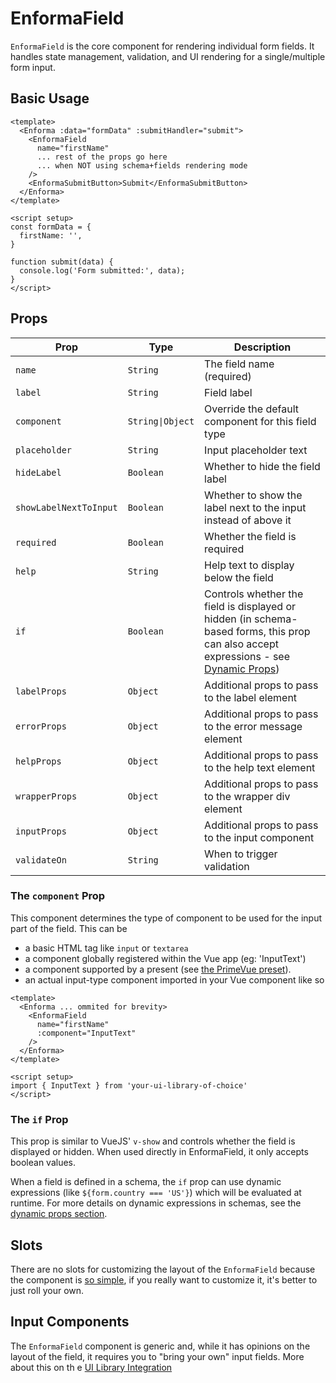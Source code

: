 # EnformaField

`EnformaField` is the core component for rendering individual form fields. It handles state management, validation, and UI rendering for a single/multiple form input.

## Basic Usage

```vue
<template>
  <Enforma :data="formData" :submitHandler="submit">
    <EnformaField 
      name="firstName"
      ... rest of the props go here
      ... when NOT using schema+fields rendering mode
    />
    <EnformaSubmitButton>Submit</EnformaSubmitButton>
  </Enforma>
</template>

<script setup>
const formData = {
  firstName: '',
}

function submit(data) {
  console.log('Form submitted:', data);
}
</script>
```

## Props

| Prop | Type                             | Description                                                                                   |
|------|----------------------------------|-----------------------------------------------------------------------------------------------|
| `name` | `String`                         | The field name (required)                                                                     |
| `label` | `String`                         | Field label                                                                                   |
| `component` | `String\|Object`                 | Override the default component for this field type                                            |
| `placeholder` | `String`                         | Input placeholder text                                                                        |
| `hideLabel` | `Boolean`                        | Whether to hide the field label                                                               |
| `showLabelNextToInput` | `Boolean`                        | Whether to show the label next to the input instead of above it                               |
| `required` | `Boolean`                        | Whether the field is required                                                                 |
| `help` | `String`                         | Help text to display below the field                                                          |
| `if` | `Boolean` | Controls whether the field is displayed or hidden (in schema-based forms, this prop can also accept expressions - see [Dynamic Props](/core-concepts/dynamic-props.md)) |
| `labelProps` | `Object`                         | Additional props to pass to the label element                                                 |
| `errorProps` | `Object`                         | Additional props to pass to the error message element                                         |
| `helpProps` | `Object`                         | Additional props to pass to the help text element                                             |
| `wrapperProps` | `Object`                         | Additional props to pass to the wrapper div element                                           |
| `inputProps` | `Object`                         | Additional props to pass to the input component                                               |
| `validateOn` | `String`                         | When to trigger validation                                                                    |

### The `component` Prop

This component determines the type of component to be used for the input part of the field. This can be
- a basic HTML tag like `input` or `textarea`
- a component globally registered within the Vue app (eg: 'InputText')
- a component supported by a present (see [the PrimeVue preset](/presets/primevue.md)).
- an actual input-type component imported in your Vue component like so
```vue {5,11}
<template>
  <Enforma ... ommited for brevity>
    <EnformaField
      name="firstName"
      :component="InputText"
    />
  </Enforma>
</template>

<script setup>
import { InputText } from 'your-ui-library-of-choice'  
</script>
```

### The `if` Prop

This prop is similar to VueJS' `v-show` and controls whether the field is displayed or hidden. When used directly in EnformaField, it only accepts boolean values. 

When a field is defined in a schema, the `if` prop can use dynamic expressions (like `${form.country === 'US'}`) which will be evaluated at runtime. For more details on dynamic expressions in schemas, see the [dynamic props section](/core-concepts/dynamic-props.md).

## Slots

There are no slots for customizing the layout of the `EnformaField` because the component is [so simple](https://github.com/encolajs/encolajs-enforma/blob/master/src/core/EnformaField.vue), if you really want to customize it, it's better to just 
roll your own.

## Input Components

The `EnformaField` component is generic and, while it has opinions on the layout of the field, it requires you to "bring your own" input fields. More about this on th e [UI Library Integration](/ui-library-integration/)